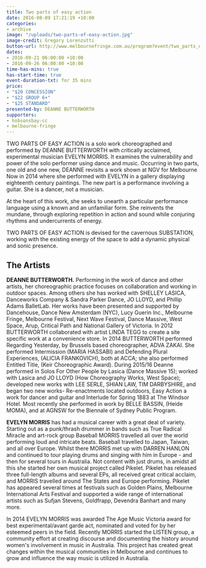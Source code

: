 ```yaml
---
title: Two parts of easy action
date: 2016-08-09 17:21:19 +10:00
categories:
- archive
image: "/uploads/two-parts-of-easy-action.jpg"
image-credit: Gregory Lorenzutti
button-url: http://www.melbournefringe.com.au/program?event/two_parts_of_easy_action/1fc526dd-bfb4-40ec-b5b2-b6aaef263389/
dates:
- 2016-09-21 06:00:00 +10:00
- 2016-09-26 06:00:00 +10:00
time-has-mins: true
has-start-time: true
event-duration-txt: for 35 mins
price:
- "$20 CONCESSION"
- "$22 GROUP 6+"
- "$25 STANDARD"
presented-by: DEANNE BUTTERWORTH
supporters:
- hobsonsbay-cc
- melbourne-fringe
---
```


TWO PARTS OF EASY ACTION is a solo work choreographed and performed by DEANNE BUTTERWORTH with critically acclaimed, experimental musician EVELYN MORRIS.  It examines the vulnerability and power of the solo performer using dance and music. Occurring in two parts, one old and one new, DEANNE revisits a work shown at NGV for Melbourne Now in 2014 where she performed with EVELYN in a gallery displaying eighteenth century paintings. The new part is a performance involving a guitar. She is a dancer, not a musician.

At the heart of this work, she seeks to unearth a particular performance language using a known and an unfamiliar form. She reinvents the mundane, through exploring repetition in action and sound while conjuring rhythms and undercurrents of energy.

TWO PARTS OF EASY ACTION is devised for the cavernous SUBSTATION, working with the existing energy of the space to add a dynamic physical and sonic presence.

## The Artists

**DEANNE BUTTERWORTH.** Performing in the work of dance and other artists, her choreographic practice focuses on collaboration and working in outdoor spaces. Among others she has worked with SHELLEY LASICA, Danceworks Company & Sandra Parker Dance, JO LLOYD, and Phillip Adams BalletLab. Her works have been presented and supported by Dancehouse, Dance New Amsterdam (NYC), Lucy Guerin Inc., Melbourne Fringe, Melbourne Festival, Next Wave Festival, Dance Massive, West Space, Arup, Critical Path and National Gallery of Victoria. In 2012 BUTTERWORTH collaborated with artist LINDA TEGG to create a site specific work at a convenience store. In 2014 BUTTERWORTH performed Regarding Yesterday, by Brussels based choreographer, ADVA ZAKAI. She performed Intermission (MARIA HASSABI) and Defending Plural Experiences, (ALICIA FRANKOVICH), both at ACCA; she also performed Entitled Title, (Keir Choreographic Award). During 2015/16 Deanne performed in Solos For Other People by Lasica (Dance Massive 15); worked with Lasica and JO LLOYD (How Choreography Works, West Space); developed new works with LEE SERLE, SHIAN LAW, TIM DARBYSHIRE, and began two new works- Re-enactments located outdoors, Easy Action a work for dancer and guitar and Interlude for Spring 1883 at The Windsor Hotel. Most recently she performed in work by BELLE BASSIN, (Heide MOMA), and at AGNSW for the Biennale of Sydney Public Program.

**EVELYN MORRIS** has had a musical career with a great deal of variety. Starting out as a punk/thrash drummer in bands such as True Radical Miracle and art-rock group Baseball MORRIS travelled all over the world performing loud and intricate beats. Baseball travelled to Japan, Taiwan, and all over Europe. Whilst there MORRIS met up with DARREN HANLON and continued to tour playing drums and singing with him in Europe - and then for several tours in Australia. Not content with just drums, in amidst all this she started her own musical project called Pikelet. Pikelet has released three full-length albums and several EPs, all received great critical acclaim, and MORRIS travelled around The States and Europe performing. Pikelet has appeared several times at festivals such as Golden Plains, Melbourne International Arts Festival and supported a wide range of international artists such as Sufjan Stevens, Goldfrapp, Devendra Banhart and many more.

In 2014 EVELYN MORRIS was awarded The Age Music Victoria award for best experimental/avant garde act, nominated and voted for by her esteemed peers in the field.  Recently MORRIS started the LISTEN group, a community effort at creating discourse and documenting the history around women's involvement in music in Australia. This project has created great changes within the musical communities in Melbourne and continues to grow and influence the way music is utilized in Australia.

